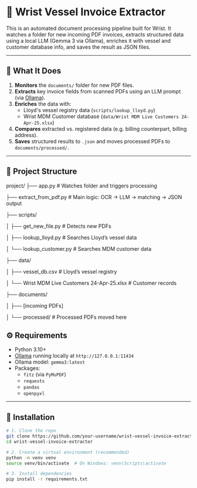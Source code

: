 # 📄 Wrist Vessel Invoice Extractor

This is an automated document processing pipeline built for Wrist. It watches a folder for new incoming PDF invoices, extracts structured data using a local LLM (Gemma 3 via Ollama), enriches it with vessel and customer database info, and saves the result as JSON files.

---

## 🧠 What It Does

1. **Monitors** the `documents/` folder for new PDF files.
2. **Extracts** key invoice fields from scanned PDFs using an LLM prompt (via [Ollama](https://ollama.com/)).
3. **Enriches** the data with:
   - Lloyd's vessel registry data (`scripts/lookup_lloyd.py`)
   - Wrist MDM Customer database (`data/Wrist MDM Live Customers 24-Apr-25.xlsx`)
4. **Compares** extracted vs. registered data (e.g. billing counterpart, billing address).
5. **Saves** structured results to `.json` and moves processed PDFs to `documents/processed/`.

---

## 🧱 Project Structure

project/
├── app.py # Watches folder and triggers processing

├── extract_from_pdf.py # Main logic: OCR → LLM → matching → JSON output

├── scripts/

│ ├── get_new_file.py # Detects new PDFs

│ ├── lookup_lloyd.py # Searches Lloyd’s vessel data

│ └── lookup_customer.py # Searches MDM customer data

├── data/

│ ├── vessel_db.csv # Lloyd’s vessel registry

│ └── Wrist MDM Live Customers 24-Apr-25.xlsx # Customer records

├── documents/

│ ├── [incoming PDFs]

│ └── processed/ # Processed PDFs moved here


## ⚙️ Requirements

- Python 3.10+
- [Ollama](https://ollama.com) running locally at `http://127.0.0.1:11434`
- Ollama model: `gemma3:latest`
- Packages:
  - `fitz` (via `PyMuPDF`)
  - `requests`
  - `pandas`
  - `openpyxl`

---

## 🚀 Installation

```bash
# 1. Clone the repo
git clone https://github.com/your-username/wrist-vessel-invoice-extractor.git
cd wrist-vessel-invoice-extractor

# 2. Create a virtual environment (recommended)
python -m venv venv
source venv/bin/activate  # On Windows: venv\Scripts\activate

# 3. Install dependencies
pip install -r requirements.txt


